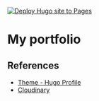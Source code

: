 [![Deploy Hugo site to Pages](https://github.com/dj-d/dj-d.github.io/actions/workflows/hugo.yaml/badge.svg)](https://github.com/dj-d/dj-d.github.io/actions/workflows/hugo.yaml)

# My portfolio

## References
- [Theme - Hugo Profile](https://github.com/gurusabarish/hugo-profile)
- [Cloudinary](https://cloudinary.com/)